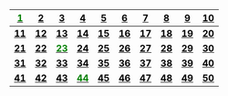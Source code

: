 | [<span style="color:green">**1**</span>](problems/ID001)| [<span style="color:black">**2**</span>](problems/ID002)| [<span style="color:black">**3**</span>](problems/ID003)| [<span style="color:black">**4**</span>](problems/ID004)| [<span style="color:black">**5**</span>](problems/ID005)| [<span style="color:black">**6**</span>](problems/ID006)| [<span style="color:black">**7**</span>](problems/ID007)| [<span style="color:black">**8**</span>](problems/ID008)| [<span style="color:black">**9**</span>](problems/ID009)| [<span style="color:black">**10**</span>](problems/ID010)
|-|-|-|-|-|-|-|-|-|-
| [<span style="color:black">**11**</span>](problems/ID011)| [<span style="color:black">**12**</span>](problems/ID012)| [<span style="color:black">**13**</span>](problems/ID013)| [<span style="color:black">**14**</span>](problems/ID014)| [<span style="color:black">**15**</span>](problems/ID015)| [<span style="color:black">**16**</span>](problems/ID016)| [<span style="color:black">**17**</span>](problems/ID017)| [<span style="color:black">**18**</span>](problems/ID018)| [<span style="color:black">**19**</span>](problems/ID019)| [<span style="color:black">**20**</span>](problems/ID020)
| [<span style="color:black">**21**</span>](problems/ID021)| [<span style="color:black">**22**</span>](problems/ID022)| [<span style="color:green">**23**</span>](problems/ID023)| [<span style="color:black">**24**</span>](problems/ID024)| [<span style="color:black">**25**</span>](problems/ID025)| [<span style="color:black">**26**</span>](problems/ID026)| [<span style="color:black">**27**</span>](problems/ID027)| [<span style="color:black">**28**</span>](problems/ID028)| [<span style="color:black">**29**</span>](problems/ID029)| [<span style="color:black">**30**</span>](problems/ID030)
| [<span style="color:black">**31**</span>](problems/ID031)| [<span style="color:black">**32**</span>](problems/ID032)| [<span style="color:black">**33**</span>](problems/ID033)| [<span style="color:black">**34**</span>](problems/ID034)| [<span style="color:black">**35**</span>](problems/ID035)| [<span style="color:black">**36**</span>](problems/ID036)| [<span style="color:black">**37**</span>](problems/ID037)| [<span style="color:black">**38**</span>](problems/ID038)| [<span style="color:black">**39**</span>](problems/ID039)| [<span style="color:black">**40**</span>](problems/ID040)
| [<span style="color:black">**41**</span>](problems/ID041)| [<span style="color:black">**42**</span>](problems/ID042)| [<span style="color:black">**43**</span>](problems/ID043)| [<span style="color:green">**44**</span>](problems/ID044)| [<span style="color:black">**45**</span>](problems/ID045)| [<span style="color:black">**46**</span>](problems/ID046)| [<span style="color:black">**47**</span>](problems/ID047)| [<span style="color:black">**48**</span>](problems/ID048)| [<span style="color:black">**49**</span>](problems/ID049)| [<span style="color:black">**50**</span>](problems/ID050)
